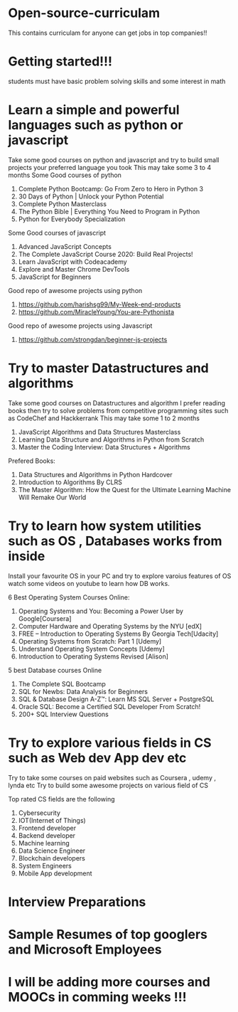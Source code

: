 
# Open-source-curriculam
This contains curriculam for anyone can get jobs in top companies!!

# Getting started!!!

students must have basic problem solving skills and some interest in math

# Learn a simple and powerful languages such as python or javascript

Take some good courses on python and javascript and try to build small projects your preferred language you took 
This may take some 3 to 4 months
Some Good courses of python

1. Complete Python Bootcamp: Go From Zero to Hero in Python 3
2. 30 Days of Python | Unlock your Python Potential
3. Complete Python Masterclass
4. The Python Bible | Everything You Need to Program in Python
5. Python for Everybody Specialization 

Some Good courses of javascript

1. Advanced JavaScript Concepts
2. The Complete JavaScript Course 2020: Build Real Projects!
3. Learn JavaScript with Codeacademy
4. Explore and Master Chrome DevTools
5. JavaScript for Beginners

Good repo of awesome projects using python 

1. https://github.com/harishsg99/My-Week-end-products 
2. https://github.com/MiracleYoung/You-are-Pythonista


Good repo of awesome projects using Javascript

1. https://github.com/strongdan/beginner-js-projects

# Try to master Datastructures and algorithms

Take some good courses on Datastructures and algorithm I prefer reading books then try to solve problems from competitive programming sites such as CodeChef and Hackkerrank
This may take some 1 to 2 months

1. JavaScript Algorithms and Data Structures Masterclass
2. Learning Data Structure and Algorithms in Python from Scratch
3. Master the Coding Interview: Data Structures + Algorithms

Prefered Books:
1. Data Structures and Algorithms in Python Hardcover
2. Introduction to Algorithms By CLRS
3. The Master Algorithm: How the Quest for the Ultimate Learning Machine Will Remake Our World

# Try to learn how system utilities such as OS , Databases works from inside 

Install your favourite OS in your PC and try to explore varoius features of OS 
watch some videos on youtube to learn how DB works.

6 Best Operating System Courses Online:

1. Operating Systems and You: Becoming a Power User by Google[Coursera]
2. Computer Hardware and Operating Systems by the NYU [edX]
3. FREE – Introduction to Operating Systems By Georgia Tech[Udacity]
4. Operating Systems from Scratch: Part 1 [Udemy]
5. Understand Operating System Concepts [Udemy]
6.  Introduction to Operating Systems Revised [Alison]

5 best Database courses Online

1. The Complete SQL Bootcamp
2. SQL for Newbs: Data Analysis for Beginners
3. SQL & Database Design A-Z™: Learn MS SQL Server + PostgreSQL
4. Oracle SQL: Become a Certified SQL Developer From Scratch!
5. 200+ SQL Interview Questions

# Try to explore various fields in CS such as Web dev App dev etc
Try to take some courses on paid websites such as Coursera , udemy , lynda etc
Try to build some awesome projects on various field of CS

Top rated CS fields are the following 

1. Cybersecurity
2. IOT(Internet of Things)
3. Frontend developer
4. Backend  developer
5. Machine learning
6. Data Science Engineer
7. Blockchain developers
8. System Engineers
9. Mobile App development

# Interview Preparations

# Sample Resumes of top googlers and Microsoft Employees

# I will be adding more courses and MOOCs in comming weeks !!!
